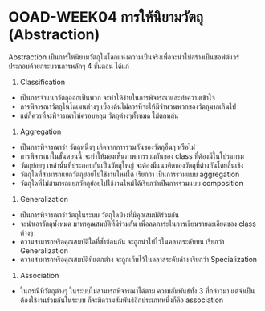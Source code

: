 # OOAD-WEEK04 การให้นิยามวัตถุ (Abstraction)
Abstraction เป็นการให้นิยามวัตถุในโลกแห่งความเป็นจริงเพื่อจะนำไปสร้างเป็นซอฟต์แวร์ ประกอบด้วยกระบวนการหลักๆ 4 ขั้นตอน ได้แก่

1. Classification
 * เป็นการจำแนกวัตถุออกเป็นพวก จะทำให้ง่ายในการพิจารณาและทำความเข้าใจ 
 * การพิจารณาวัตถุในโดเมนต่างๆ เบื้องต้นไม่ควรที่จะให้มีจำนวนพวกของวัตถุมากเกินไป 
 * แต่ก็ควรที่จะพิจารณาให้ครอบคลุม วัตถุต่างๆทั้งหมด ไม่ตกหล่น
1. Aggregation
 * เป็นการพิจารณาว่า วัตถุหนึ่งๆ เกิดจากการรวมกันของวัตถุอื่นๆ หรือไม่ 
 * การพิจารณาในขั้นตอนนี้ จะทำให้มองเห็นภาพการรวมกันของ class ที่ต้องมีในโปรแกรม 
 * วัตถุย่อยๆ เหล่านั้นที่ประกอบกันเป็นวัตถุใหญ่ จะต้องมีแนวคิดของวัตถุที่ต่างกันโดยสิ้นเชิง
 * วัตถุใดที่สามารถแยกวัตถุย่อยไปใช้งานใหม่ได้ เรียกว่า เป็นการรวมแบบ aggregation
 * วัตถุใดที่ไม่สามารถแยกวัตถุย่อยไปใช้งานใหม่ได้เรียกว่าเป็นการรวมแบบ composition
1. Generalization
 * เป็นการพิจารณาว่าวัตถุในระบบ วัตถุใดบ้างที่มีคุณสมบัติร่วมกัน 
 * จะนำเอาวัตถุทั้งหมด มาหาคุณสมบัติที่มีร่วมกัน เพื่อลดภาระในการเขียนรายละเอียดของ class ต่างๆ 
 * ความสามารถหรือคุณสมบัติใดที่ซ้ำซ้อนกัน จะถูกนำไปไว้ในคลาสระดับบน เรียกว่า Generalization
 * ความสามารถหรือคุณสมบัติที่แตกต่าง จะถูกเก็บไว้ในคลาสระดับล่าง เรียกว่า Specialization
1. Association
 * ในกรณีที่วัตถุต่างๆ ในระบบไม่สามารถพิจารณาได้ตาม ความสัมพันธ์ทั้ง 3 ที่กล่าวมา แต่จำเป็นต้องใช้งานร่วมกันในระบบ ก็จะมีความสัมพันธ์อีกประเภทหนึ่งก็คือ association




